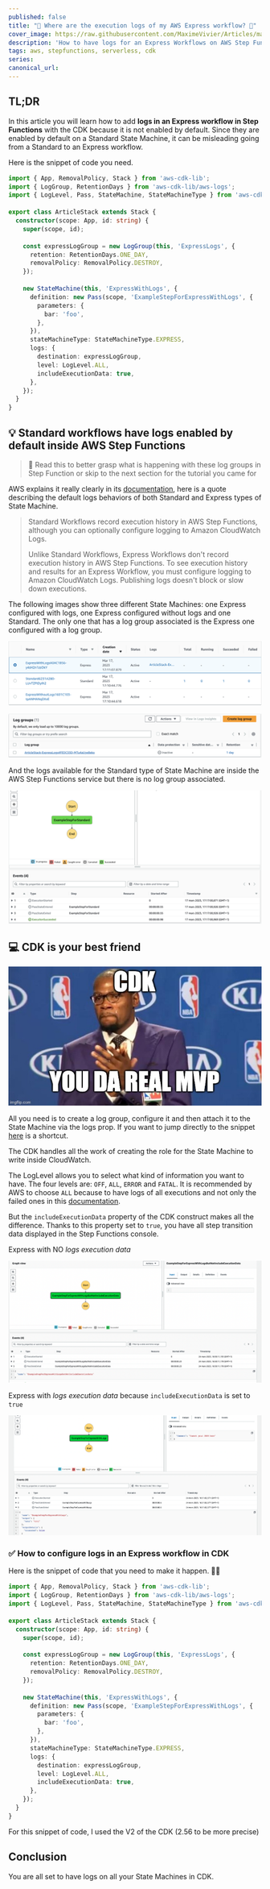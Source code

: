 ```yaml
---
published: false
title: "🤔 Where are the execution logs of my AWS Express workflow? 📖"
cover_image: https://raw.githubusercontent.com/MaximeVivier/Articles/master/blog-posts/step-function-learnings/assets/banner.png
description: 'How to have logs for an Express Workflows on AWS Step Functions with the CDK'
tags: aws, stepfunctions, serverless, cdk
series:
canonical_url:
---
```


## TL;DR

In this article you will learn how to add **logs in an Express workflow in Step Functions** with the CDK because it is not enabled by default. Since they are enabled by default on a Standard State Machine, it can be misleading going from a Standard to an Express workflow.

Here is the snippet of code you need.

```ts
import { App, RemovalPolicy, Stack } from 'aws-cdk-lib';
import { LogGroup, RetentionDays } from 'aws-cdk-lib/aws-logs';
import { LogLevel, Pass, StateMachine, StateMachineType } from 'aws-cdk-lib/aws-stepfunctions';

export class ArticleStack extends Stack {
  constructor(scope: App, id: string) {
    super(scope, id);

    const expressLogGroup = new LogGroup(this, 'ExpressLogs', {
      retention: RetentionDays.ONE_DAY,
      removalPolicy: RemovalPolicy.DESTROY,
    });

    new StateMachine(this, 'ExpressWithLogs', {
      definition: new Pass(scope, 'ExampleStepForExpressWithLogs', {
        parameters: {
          bar: 'foo',
        },
      }),
      stateMachineType: StateMachineType.EXPRESS,
      logs: {
        destination: expressLogGroup,
        level: LogLevel.ALL,
        includeExecutionData: true,
      },
    });
  }
}
```

## :bulb: Standard workflows have logs enabled by default inside AWS Step Functions
> :orange_book: Read this to better grasp what is happening with these log groups in Step Function or skip to the next section for the tutorial you came for

AWS explains it really clearly in its [documentation](https://docs.aws.amazon.com/step-functions/latest/dg/cw-logs.html), here is a quote describing the default logs behaviors of both Standard and Express types of State Machine.

>Standard Workflows record execution history in AWS Step Functions, although you can optionally configure logging to Amazon CloudWatch Logs.
>
>Unlike Standard Workflows, Express Workflows don't record execution history in AWS Step Functions. To see execution history and results for an Express Workflow, you must configure logging to Amazon CloudWatch Logs. Publishing logs doesn't block or slow down executions.

The following images show three different State Machines: one Express configured with logs, one Express configured without logs and one Standard. The only one that has a log group associated is the Express one configured with a log group.

![Three types of state machine](./assets/three-types-of-state-machine.png 'Three types of state machine')

![One log group associated to one of the Express workflow](./assets/one-log-group.png 'One log group associated to one of the Express workflow')

And the logs available for the Standard type of State Machine are inside the AWS Step Functions service but there is no log group associated.

![Logs of Standard State Machine is in the AWS Step Function service](./assets/logs-for-standard-step-func.png 'Logs of Standard State Machine is in the AWS Step Function service')

## :computer: CDK is your best friend

![CDK is da real MVP](./assets/youDaRealMVP.jpeg 'CDK is da real MVP')

All you need is to create a log group, configure it and then attach it to the State Machine via the logs prop. If you want to jump directly to the snippet [here](#white_check_mark-how-to-configure-logs-in-an-express-state-machine-in-cdk) is a shortcut.

The CDK handles all the work of creating the role for the State Machine to write inside CloudWatch.

The LogLevel allows you to select what kind of information you want to have. The four levels are: `OFF`, `ALL`, `ERROR` and `FATAL`. It is recommended by AWS to choose `ALL` because to have logs of all executions and not only the failed ones in this [documentation](https://docs.aws.amazon.com/step-functions/latest/dg/diff-standard-express-exec-details-ui.html#exp-wf-exec-limitation-details-log-dependent-test).

But the `includeExecutionData` property of the CDK construct makes all the difference. Thanks to this property set to `true`, you have all step transition data displayed in the Step Functions console.

Express with NO *logs execution data*

![Express with NO logs execution data](./assets/express-with-logs-but-not-includeExecutionData-exe-logs.png 'Express with NO logs execution data')

Express with *logs execution data* because `includeExecutionData` is set to `true`

![Express with logs execution data because includeExecutionData is set to true](./assets/express-with-logs-exe-logs.png 'Express with logs execution data because includeExecutionData is set to true')

### :white_check_mark: How to configure logs in an Express workflow in CDK

Here is the snippet of code that you need to make it happen. 🧑‍💻

```ts
import { App, RemovalPolicy, Stack } from 'aws-cdk-lib';
import { LogGroup, RetentionDays } from 'aws-cdk-lib/aws-logs';
import { LogLevel, Pass, StateMachine, StateMachineType } from 'aws-cdk-lib/aws-stepfunctions';

export class ArticleStack extends Stack {
  constructor(scope: App, id: string) {
    super(scope, id);

    const expressLogGroup = new LogGroup(this, 'ExpressLogs', {
      retention: RetentionDays.ONE_DAY,
      removalPolicy: RemovalPolicy.DESTROY,
    });

    new StateMachine(this, 'ExpressWithLogs', {
      definition: new Pass(scope, 'ExampleStepForExpressWithLogs', {
        parameters: {
          bar: 'foo',
        },
      }),
      stateMachineType: StateMachineType.EXPRESS,
      logs: {
        destination: expressLogGroup,
        level: LogLevel.ALL,
        includeExecutionData: true,
      },
    });
  }
}
```

For this snippet of code, I used the V2 of the CDK (2.56 to be more precise)

## Conclusion

You are all set to have logs on all your State Machines in CDK.
